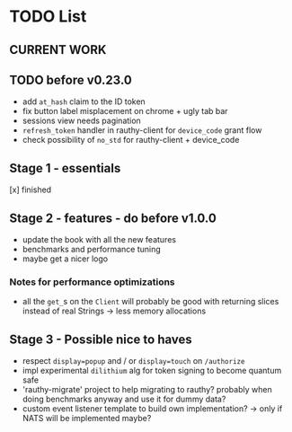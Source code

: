 # TODO List

## CURRENT WORK

## TODO before v0.23.0

- add `at_hash` claim to the ID token
- fix button label misplacement on chrome + ugly tab bar
- sessions view needs pagination
- `refresh_token` handler in rauthy-client for `device_code` grant flow
- check possibility of `no_std` for rauthy-client + device_code

## Stage 1 - essentials

[x] finished

## Stage 2 - features - do before v1.0.0

- update the book with all the new features
- benchmarks and performance tuning
- maybe get a nicer logo

### Notes for performance optimizations

- all the `get_`s on the `Client` will probably be good with returning slices instead of real Strings
  -> less memory allocations

## Stage 3 - Possible nice to haves

- respect `display=popup` and / or `display=touch` on `/authorize`
- impl experimental `dilithium` alg for token signing to become quantum safe
- 'rauthy-migrate' project to help migrating to rauthy? probably when doing benchmarks anyway and use it
  for dummy data?
- custom event listener template to build own implementation? -> only if NATS will be implemented maybe?
